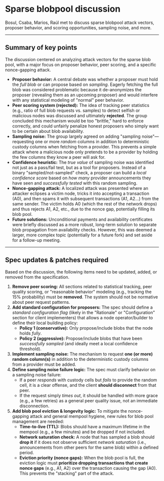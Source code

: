 # Sparse blobpool discussion

Bosul, Csaba, Marios, Raúl met to discuss sparse blobpool attack vectors, proposer behavior, and scoring opportunities, sampling noise, and more.

---

## Summary of key points

The discussion centered on analyzing attack vectors for the sparse blob pool, with a major focus on proposer behavior, peer scoring, and a specific nonce-gapping attack.

- **Proposer behavior:** A central debate was whether a proposer must hold the _full blob_ or can propose based on _sampling_. Eagerly fetching the full blob was considered problematic because it de-anonymizes the proposer (revealing them as an upcoming proposer) and would interfere with any statistical modeling of "normal" peer behavior.
- **Peer scoring system (rejected):** The idea of tracking peer statistics (e.g., ratio of full blob requests vs. samples) to detect selfish or malicious nodes was discussed and ultimately **rejected**. The group concluded this mechanism would be too "brittle," hard to enforce correctly, and could unfairly penalize honest proposers who simply want to be certain about blob availability.
- **Sampling noise:** The group largely agreed on adding "sampling noise"—requesting one or more _random_ columns in addition to deterministic custody columns when fetching from a provider. This prevents a simple attack where a malicious node only pretends to be a provider by holding the few columns they know a peer will ask for.
- **Confidence heuristic:** The _true value_ of sampling noise was identified not just as a pass/fail test, but as a tool for proposers. Instead of a binary "sampled/not-sampled" check, a proposer can build a _local confidence score_ based on _how many_ provider announcements they have seen and _successfully tested_ with this random sampling.
- **Nonce-gapping attack:** A localized attack was presented where an attacker eclipses a victim node, tricks it into accepting a transaction (A0), and then spams it with subsequent transactions (A1, A2...) from the same sender. The victim holds A0 (which the rest of the network drops) and thus rejects A1, A2, etc., due to the nonce gap, potentially filling its blob pool.
- **Future solutions:** Unconditional payments and availability certificates were briefly discussed as a more robust, long-term solution to separate blob propagation from availability checks. However, this was deemed a larger, more complex topic (potentially for a future fork) and set aside for a follow-up meeting.

---

## Spec updates & patches required

Based on the discussion, the following items need to be updated, added, or removed from the specification.

1. **Remove peer scoring:** All sections related to statistical tracking, peer quality scoring, or "reasonable behavior" modeling (e.g., tracking the 15% probability) must be **removed**. The system should not be normative about peer request patterns.
2. **Add standard configuration for proposers:** The spec should define a _standard configuration flag_ (likely in the "Rationale" or "Configuration" section for client implementers) that allows a node operator/builder to define their local building policy:
   - **Policy 1 (conservative):** Only propose/include blobs that the node holds _fully_.
   - **Policy 2 (aggressive):** Propose/include blobs that have been _successfully sampled_ (and ideally meet a local confidence threshold).
3. **Implement sampling noise:** The mechanism to request **one (or more) random column(s)** in addition to the deterministic custody columns from a provider must be added.
4. **Define sampling noise failure logic:** The spec must clarify behavior on a sampling noise failure:
   - If a peer _responds_ with custody cells but _fails_ to provide the random cell, it is a clear offense, and the client **should disconnect** from that peer.
   - If the request simply _times out_, it should be handled with more grace (e.g., a few retries) as a general peer quality issue, not an immediate disconnection.
5. **Add blob pool eviction & longevity logic:** To mitigate the nonce-gapping attack and general mempool hygiene, new rules for blob pool management are needed:
   - **Time-to-live (TTL):** Blobs should have a maximum lifetime in the mempool (e.g., a few minutes) and be dropped if not included.
   - **Network saturation check:** A node that has sampled a blob should **drop it** if it does not observe sufficient _network saturation_ (i.e., announcements from other peers for the same blob) within a defined period.
   - **Eviction priority (nonce gaps):** When the blob pool is full, the eviction logic must **prioritize dropping transactions that create nonce gaps** (e.g., A1, A2) over the transaction causing the gap (A0). This prevents the "stacking" part of the attack.
